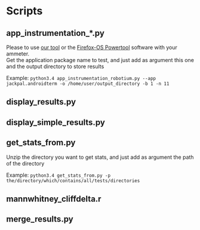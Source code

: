 # Scripts

## app\_instrumentation\_*.py  
Please to use [our tool](../lightpowertool) or the [Firefox-OS Powertool](https://github.com/k0pernicus/fxos-powertool) software with your ammeter.  
Get the application package name to test, and just add as argument this one and the output directory to store results

Example: ```python3.4 app_instrumentation_robotium.py --app jackpal.androidterm -o /home/user/output_directory -b 1 -n 11```

## display_results.py

## display_simple_results.py

## get_stats_from.py  
Unzip the directory you want to get stats, and just add as argument the path of the directory  

Example: ```python3.4 get_stats_from.py -p the/directory/which/contains/all/tests/directories```

## mannwhitney_cliffdelta.r

## merge_results.py
